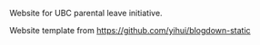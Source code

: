 Website for UBC parental leave initiative.

Website template from https://github.com/yihui/blogdown-static